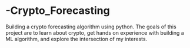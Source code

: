 # -Crypto_Forecasting
Building a crypto forecasting algorithm using python. The goals of this project are to learn about crypto, get hands on experience with building a ML algorithm, and explore the intersection of my interests.

